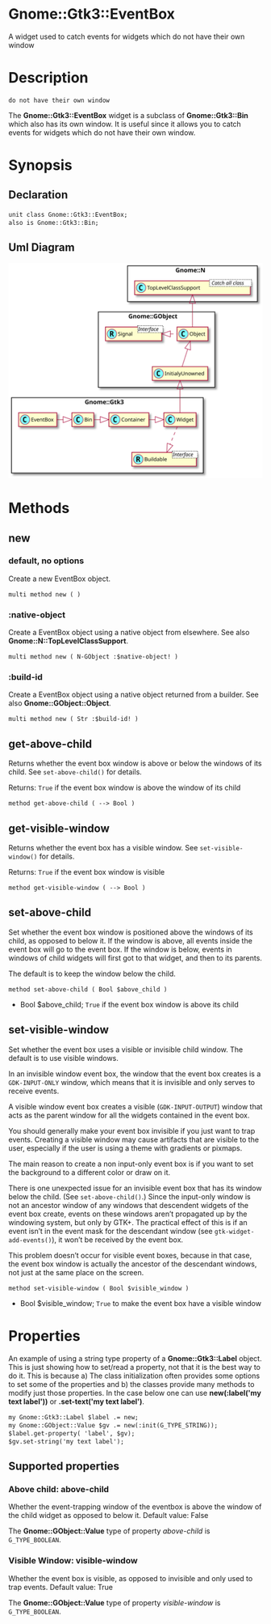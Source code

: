 Gnome::Gtk3::EventBox
=====================

A widget used to catch events for widgets which do not have their own window

Description
===========

    do not have their own window

The **Gnome::Gtk3::EventBox** widget is a subclass of **Gnome::Gtk3::Bin** which also has its own window. It is useful since it allows you to catch events for widgets which do not have their own window.

Synopsis
========

Declaration
-----------

    unit class Gnome::Gtk3::EventBox;
    also is Gnome::Gtk3::Bin;

Uml Diagram
-----------

![](plantuml/EventBox.svg)

Methods
=======

new
---

### default, no options

Create a new EventBox object.

    multi method new ( )

### :native-object

Create a EventBox object using a native object from elsewhere. See also **Gnome::N::TopLevelClassSupport**.

    multi method new ( N-GObject :$native-object! )

### :build-id

Create a EventBox object using a native object returned from a builder. See also **Gnome::GObject::Object**.

    multi method new ( Str :$build-id! )

get-above-child
---------------

Returns whether the event box window is above or below the windows of its child. See `set-above-child()` for details.

Returns: `True` if the event box window is above the window of its child

    method get-above-child ( --> Bool )

get-visible-window
------------------

Returns whether the event box has a visible window. See `set-visible-window()` for details.

Returns: `True` if the event box window is visible

    method get-visible-window ( --> Bool )

set-above-child
---------------

Set whether the event box window is positioned above the windows of its child, as opposed to below it. If the window is above, all events inside the event box will go to the event box. If the window is below, events in windows of child widgets will first got to that widget, and then to its parents.

The default is to keep the window below the child.

    method set-above-child ( Bool $above_child )

  * Bool $above_child; `True` if the event box window is above its child

set-visible-window
------------------

Set whether the event box uses a visible or invisible child window. The default is to use visible windows.

In an invisible window event box, the window that the event box creates is a `GDK-INPUT-ONLY` window, which means that it is invisible and only serves to receive events.

A visible window event box creates a visible (`GDK-INPUT-OUTPUT`) window that acts as the parent window for all the widgets contained in the event box.

You should generally make your event box invisible if you just want to trap events. Creating a visible window may cause artifacts that are visible to the user, especially if the user is using a theme with gradients or pixmaps.

The main reason to create a non input-only event box is if you want to set the background to a different color or draw on it.

There is one unexpected issue for an invisible event box that has its window below the child. (See `set-above-child()`.) Since the input-only window is not an ancestor window of any windows that descendent widgets of the event box create, events on these windows aren’t propagated up by the windowing system, but only by GTK+. The practical effect of this is if an event isn’t in the event mask for the descendant window (see `gtk-widget-add-events()`), it won’t be received by the event box.

This problem doesn’t occur for visible event boxes, because in that case, the event box window is actually the ancestor of the descendant windows, not just at the same place on the screen.

    method set-visible-window ( Bool $visible_window )

  * Bool $visible_window; `True` to make the event box have a visible window

Properties
==========

An example of using a string type property of a **Gnome::Gtk3::Label** object. This is just showing how to set/read a property, not that it is the best way to do it. This is because a) The class initialization often provides some options to set some of the properties and b) the classes provide many methods to modify just those properties. In the case below one can use **new(:label('my text label'))** or **.set-text('my text label')**.

    my Gnome::Gtk3::Label $label .= new;
    my Gnome::GObject::Value $gv .= new(:init(G_TYPE_STRING));
    $label.get-property( 'label', $gv);
    $gv.set-string('my text label');

Supported properties
--------------------

### Above child: above-child

Whether the event-trapping window of the eventbox is above the window of the child widget as opposed to below it. Default value: False

The **Gnome::GObject::Value** type of property *above-child* is `G_TYPE_BOOLEAN`.

### Visible Window: visible-window

Whether the event box is visible, as opposed to invisible and only used to trap events. Default value: True

The **Gnome::GObject::Value** type of property *visible-window* is `G_TYPE_BOOLEAN`.

